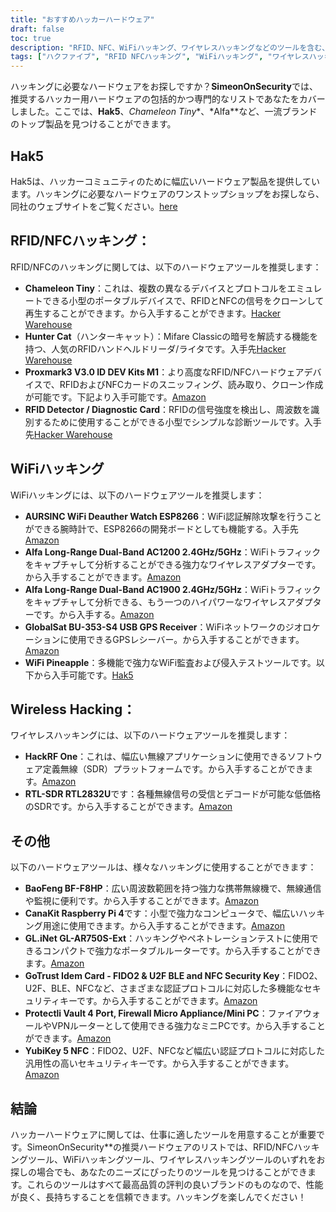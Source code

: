 ```yaml
---
title: "おすすめハッカーハードウェア"
draft: false
toc: true
description: "RFID、NFC、WiFiハッキング、ワイヤレスハッキングなどのツールを含む、SimeonOnSecurityのおすすめハッカーハードウェアを発見してください。Hak5、Chameleon Tiny、Alfaなどのブランドからトップ製品をお買い求めください。SimeonOnSecurityの包括的でプロフェッショナルなおすすめツールで、あなたのニーズにぴったりなツールを見つけてください。"
tags: ["ハクファイブ", "RFID NFCハッキング", "WiFiハッキング", "ワイヤレスハッキング", "その他", "おすすめポイント", "カメレオンタイニー", "ハンターキャット", "プロックスマーク3", "RFIDディテクター", "WiFi Deauther Watch", "アルファ・ロングレンジ・デュアルバンド", "グローバルサット BU-353-S4", "WiFiパイナップル", "HackRF One", "RTL-SDR RTL2832U", "宝峰 BF-F8HP", "CanaKit Raspberry Pi 4", "GL.iNet GL-AR750S-Ext", "GoTrust Idem Card", "プロテクトリ・ヴォールト", "YubiKey 5 NFC", "フィドツー", "U2F BLE", "NFCセキュリティキー"]
---
```


ハッキングに必要なハードウェアをお探しですか？**SimeonOnSecurity**では、推奨するハッカー用ハードウェアの包括的かつ専門的なリストであなたをカバーしました。ここでは、**Hak5**、*Chameleon Tiny**、*Alfa**など、一流ブランドのトップ製品を見つけることができます。

## Hak5
Hak5は、ハッカーコミュニティのために幅広いハードウェア製品を提供しています。ハッキングに必要なハードウェアのワンストップショップをお探しなら、同社のウェブサイトをご覧ください。[here](https://shop.hak5.org/)

## RFID/NFCハッキング：
RFID/NFCのハッキングに関しては、以下のハードウェアツールを推奨します：
- **Chameleon Tiny**：これは、複数の異なるデバイスとプロトコルをエミュレートできる小型のポータブルデバイスで、RFIDとNFCの信号をクローンして再生することができます。から入手することができます。[Hacker Warehouse](https://hackerwarehouse.com/product/chameleon-tiny/)
- **Hunter Cat**（ハンターキャット）：Mifare Classicの暗号を解読する機能を持つ、人気のRFIDハンドヘルドリーダ/ライタです。入手先[Hacker Warehouse](https://hackerwarehouse.com/product/hunter-cat/)
- **Proxmark3 V3.0 ID DEV Kits M1**：より高度なRFID/NFCハードウェアデバイスで、RFIDおよびNFCカードのスニッフィング、読み取り、クローン作成が可能です。下記より入手可能です。[Amazon](https://amzn.to/3g83cFx)
- **RFID Detector / Diagnostic Card**：RFIDの信号強度を検出し、周波数を識別するために使用することができる小型でシンプルな診断ツールです。入手先[Hacker Warehouse](https://hackerwarehouse.com/product/rfid-detector-diagnostic-card/)

## WiFiハッキング
WiFiハッキングには、以下のハードウェアツールを推奨します：
- **AURSINC WiFi Deauther Watch ESP8266**：WiFi認証解除攻撃を行うことができる腕時計で、ESP8266の開発ボードとしても機能する。入手先[Amazon](https://amzn.to/2P0W3uX)
- **Alfa Long-Range Dual-Band AC1200 2.4GHz/5GHz**：WiFiトラフィックをキャプチャして分析することができる強力なワイヤレスアダプターです。から入手することができます。[Amazon](https://amzn.to/330FAPG)
- **Alfa Long-Range Dual-Band AC1900 2.4GHz/5GHz**：WiFiトラフィックをキャプチャして分析できる、もう一つのハイパワーなワイヤレスアダプターです。から入手する。[Amazon](https://amzn.to/39xzZlh)
- **GlobalSat BU-353-S4 USB GPS Receiver**：WiFiネットワークのジオロケーションに使用できるGPSレシーバー。から入手することができます。[Amazon](https://amzn.to/3fcHWxq)
- **WiFi Pineapple**：多機能で強力なWiFi監査および侵入テストツールです。以下から入手可能です。[Hak5](https://shop.hak5.org/products/wifi-pineapple)

## Wireless Hacking：
ワイヤレスハッキングには、以下のハードウェアツールを推奨します：
- **HackRF One**：これは、幅広い無線アプリケーションに使用できるソフトウェア定義無線（SDR）プラットフォームです。から入手することができます。[Amazon](https://amzn.to/2OXVj9Q)
- **RTL-SDR RTL2832U**です：各種無線信号の受信とデコードが可能な低価格のSDRです。から入手することができます。[Amazon](https://amzn.to/302Egd9)

## その他
以下のハードウェアツールは、様々なハッキングに使用することができます：
- **BaoFeng BF-F8HP**：広い周波数範囲を持つ強力な携帯無線機で、無線通信や監視に便利です。から入手することができます。[Amazon](https://amzn.to/39vChkK)
- **CanaKit Raspberry Pi 4**です：小型で強力なコンピュータで、幅広いハッキング用途に使用できます。から入手することができます。[Amazon](https://amzn.to/2EqDyOx)
- **GL.iNet GL-AR750S-Ext**：ハッキングやペネトレーションテストに使用できるコンパクトで強力なポータブルルーターです。から入手することができます。[Amazon](https://amzn.to/3g5PTFV)
- **GoTrust Idem Card - FIDO2 & U2F BLE and NFC Security Key**：FIDO2、U2F、BLE、NFCなど、さまざまな認証プロトコルに対応した多機能なセキュリティキーです。から入手することができます。[Amazon](https://amzn.to/30RFE1x)
- **Protectli Vault 4 Port, Firewall Micro Appliance/Mini PC**：ファイアウォールやVPNルーターとして使用できる強力なミニPCです。から入手することができます。[Amazon](https://amzn.to/2X1S2KZ)
- **YubiKey 5 NFC**：FIDO2、U2F、NFCなど幅広い認証プロトコルに対応した汎用性の高いセキュリティキーです。から入手することができます。[Amazon](https://amzn.to/2OXAxHw)

## 結論
ハッカーハードウェアに関しては、仕事に適したツールを用意することが重要です。SimeonOnSecurity**の推奨ハードウェアのリストでは、RFID/NFCハッキングツール、WiFiハッキングツール、ワイヤレスハッキングツールのいずれをお探しの場合でも、あなたのニーズにぴったりのツールを見つけることができます。これらのツールはすべて最高品質の評判の良いブランドのものなので、性能が良く、長持ちすることを信頼できます。ハッキングを楽しんでください！


